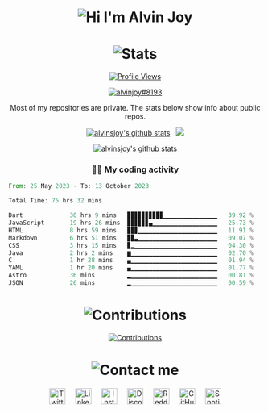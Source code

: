 <h1 align="center">
  <img alt="Hi I'm Alvin Joy" title="Hi" src="http://readme-typing-svg.herokuapp.com?color=%2335CD75&size=30&lines=Hi%2C+I'm+Alvin+Joy&center=true">
</h1>
<h1 align="center">
  <img alt="Stats" title="Stats" src="https://readme-typing-svg.herokuapp.com/?color=%8A51CD&lines=📊+Stats&center=true&width=380&height=45">
</h1>
<p align="center">
  <a href="https://github.com/alvinsjoy">
    <img alt="Profile Views" title="Profile Views" src="https://visitcount.itsvg.in/api?id=alvinsjoy&label=Profile%20Views&icon=2&pretty=true" />
  </a>
</p>
<p align="center">
  <a href="https://discord.com/users/825382504353234954">
    <img align="center" src="https://discord.c99.nl/widget/theme-2/825382504353234954.png" alt="alvinjoy#8193" title="alvinjoy#8193" />
  </a>
</p>

<p align="center">
  Most of my repositories are private. The stats below show info about public repos.
</p>

<p align="center">
  <a href="https://github.com/alvinsjoy">
    <img src="https://github-readme-stats.vercel.app/api?username=alvinsjoy&show_icons=true&include_all_commits=true&count_private=true&theme=tokyonight&hide_border=true" alt="alvinsjoy's github stats" /></a>&nbsp;&nbsp;
  <a href="https://github.com/alvinsjoy">
    <img src="https://github-readme-stats.vercel.app/api/top-langs/?username=alvinsjoy&layout=compact&theme=tokyonight&hide_border=true&langs_count=8&count_private=true&show_icons=true" />
  </a>
</p>
<p align="center">
  <a href="https://github.com/alvinsjoy">
    <img src="https://github-profile-trophy.vercel.app/?username=alvinsjoy&theme=tokyonight&no-frame=true" alt="alvinsjoy's github stats" />
  </a>
</p>
<h3 align="center">
  👨‍💻 My coding activity
</h3>

<!--START_SECTION:waka-->

```rust
From: 25 May 2023 - To: 13 October 2023

Total Time: 75 hrs 32 mins

Dart             30 hrs 9 mins   ▊▊▊▊▊▊▊▊▊▊▁▁▁▁▁▁▁▁▁▁▁▁▁▁▁   39.92 %
JavaScript       19 hrs 26 mins  ▊▊▊▊▊▊▄▁▁▁▁▁▁▁▁▁▁▁▁▁▁▁▁▁▁   25.73 %
HTML             8 hrs 59 mins   ▊▊▊▁▁▁▁▁▁▁▁▁▁▁▁▁▁▁▁▁▁▁▁▁▁   11.91 %
Markdown         6 hrs 51 mins   ▊▊▃▁▁▁▁▁▁▁▁▁▁▁▁▁▁▁▁▁▁▁▁▁▁   09.07 %
CSS              3 hrs 15 mins   ▊▂▁▁▁▁▁▁▁▁▁▁▁▁▁▁▁▁▁▁▁▁▁▁▁   04.30 %
Java             2 hrs 2 mins    ▆▁▁▁▁▁▁▁▁▁▁▁▁▁▁▁▁▁▁▁▁▁▁▁▁   02.70 %
C                1 hr 28 mins    ▄▁▁▁▁▁▁▁▁▁▁▁▁▁▁▁▁▁▁▁▁▁▁▁▁   01.94 %
YAML             1 hr 20 mins    ▄▁▁▁▁▁▁▁▁▁▁▁▁▁▁▁▁▁▁▁▁▁▁▁▁   01.77 %
Astro            36 mins         ▂▁▁▁▁▁▁▁▁▁▁▁▁▁▁▁▁▁▁▁▁▁▁▁▁   00.81 %
JSON             26 mins         ▂▁▁▁▁▁▁▁▁▁▁▁▁▁▁▁▁▁▁▁▁▁▁▁▁   00.59 %
```

<!--END_SECTION:waka-->
<h1 align="center">
  <img alt="Contributions" title="Contributions" src="https://readme-typing-svg.herokuapp.com/?color=F77171FF&lines=📝+GitHub+Contributions&center=true&width=380&height=45">
</h1>
<p align="center">
  <a href="https://github.com/alvinsjoy">
    <img alt="Contributions" title="Contributions" src="https://github-readme-activity-graph.vercel.app/graph?username=alvinsjoy&bg_color=000000&color=ffc7e5&line=b03074&point=bc8f8f&area=true&hide_border=true">
  </a>
</p>
<h1 align="center">
  <img alt="Contact me" title="Contact" src="https://readme-typing-svg.herokuapp.com/?color=%23F7B049&lines=🤙+Contact+me&center=true&width=380&height=45">
</h1>
<p align="center">
  <a href="https://twitter.com/_alvinjoy_" target="_blank"><img alt="Twitter" title="Twitter" height="32" width="32" src="https://svgshare.com/i/sp1.svg"/></a>&nbsp;&nbsp;&nbsp;&nbsp;
  <a href="https://www.linkedin.com/in/alvinsjoy" target="_blank"><img alt="LinkedIn" title="LinkedIn" height="32" width="32" src="https://svgshare.com/i/spE.svg"/></a>&nbsp;&nbsp;&nbsp;&nbsp;
  <a href="https://instagram.com/_alvinjoy_" target="_blank"><img alt="Instagram" title="Instagram" height="32" width="32" src="https://svgshare.com/i/sph.svg"/></a>&nbsp;&nbsp;&nbsp;&nbsp;
  <a href="https://discord.com/users/825382504353234954" target="_blank"><img alt="Discord" title="Discord" height="32" width="32" src="https://svgshare.com/i/soe.svg"/></a>&nbsp;&nbsp;&nbsp;&nbsp;
  <a href="https://reddit.com/u/alvinjoy" target="_blank"><img alt="Reddit" title="Reddit" height="32" width="32" src="https://svgshare.com/i/so8.svg"/></a>&nbsp;&nbsp;&nbsp;&nbsp;
  <a href="https://github.com/alvinsjoy" target="_blank"><img alt="GitHub" title="GitHub" height="32" width="32" src="https://i.imgur.com/KgmH1Y0.png"/></a>&nbsp;&nbsp;&nbsp;&nbsp;
  <a href="https://open.spotify.com/user/lwsg3h1l2wm80gp22bfiv1npi" target="_blank"><img alt="Spotify" title="Spotify" height="32" width="32" src="https://svgshare.com/i/sqF.svg"/></a>
</p>
